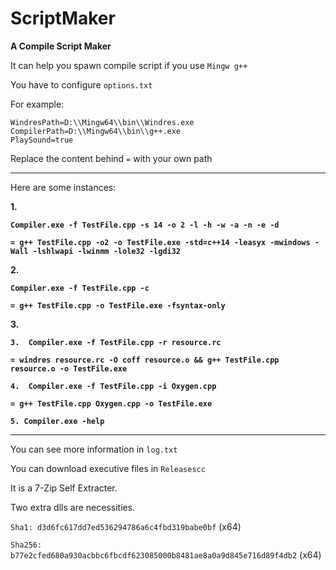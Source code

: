 # ScriptMaker

**A Compile Script Maker**

It can help you spawn compile script if you use `Mingw g++`

You have to configure `options.txt`

For example:

```
WindresPath=D:\\Mingw64\\bin\\Windres.exe
CompilerPath=D:\\Mingw64\\bin\\g++.exe
PlaySound=true
```

Replace the content behind `=` with your own path

------------

Here are some instances:

**1.**

**`Compiler.exe -f TestFile.cpp -s 14 -o 2 -l -h -w -a -n -e -d`**

**`= g++ TestFile.cpp -o2 -o TestFile.exe -std=c++14 -leasyx -mwindows -Wall -lshlwapi -lwinmm -lole32 -lgdi32`**

**2.**

**`Compiler.exe -f TestFile.cpp -c`**

**`= g++ TestFile.cpp -o TestFile.exe -fsyntax-only`**

**3.**

**`3.  Compiler.exe -f TestFile.cpp -r resource.rc`**

**`= windres resource.rc -O coff resource.o && g++ TestFile.cpp resource.o -o TestFile.exe`**

**`4.  Compiler.exe -f TestFile.cpp -i Oxygen.cpp`**

**`= g++ TestFile.cpp Oxygen.cpp -o TestFile.exe`**

**`5. Compiler.exe -help`**

------------

You can see more information in `log.txt`

You can download executive files in `Releasescc`

It is a 7-Zip Self Extracter.

Two extra dlls are necessities.

`Sha1: d3d6fc617dd7ed536294786a6c4fbd319babe0bf` (x64)

`Sha256: b77e2cfed680a930acbbc6fbcdf623085000b8481ae8a0a9d845e716d89f4db2` (x64)

